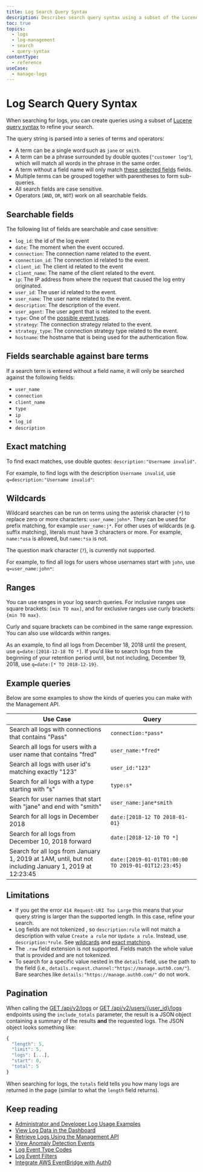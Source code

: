 ```yaml
---
title: Log Search Query Syntax
description: Describes search query syntax using a subset of the Lucene query syntax to refine Auth0 log searches.
toc: true
topics:
  - logs
  - log-management
  - search
  - query-syntax
contentType:
  - reference
useCase:
  - manage-logs
---
```

# Log Search Query Syntax

When searching for logs, you can create queries using a subset of [Lucene query syntax](http://www.lucenetutorial.com/lucene-query-syntax.html) to refine your search.

The query string is parsed into a series of terms and operators:

* A term can be a single word such as `jane` or `smith`.
* A term can be a phrase surrounded by double quotes (`"customer log"`), which will match all words in the phrase in the same order.
* A term without a field name will only match [these selected fields](/logs/query-syntax#fields-searchable-against-bare-terms) fields.
* Multiple terms can be grouped together with parentheses to form sub-queries.
* All search fields are case sensitive.
* Operators (`AND`, `OR`, `NOT`) work on all searchable fields.

## Searchable fields

The following list of fields are searchable and case sensitive:

* `log_id`: the id of the log event
* `date`: The moment when the event occured.
* `connection`: The connection name related to the event.
* `connection_id`: The connection id related to the event.
* `client_id`: The client id related to the event
* `client_name`: The name of the client related to the event.
* `ip`: The IP address from where the request that caused the log entry originated.
* `user_id`: The user id related to the event.
* `user_name`: The user name related to the event.
* `description`: The description of the event.
* `user_agent`: The user agent that is related to the event.
* `type`: One of the [possible event types](/logs#log-data-event-listing).
* `strategy`: The connection strategy related to the event.
* `strategy_type`: The connection strategy type related to the event.
* `hostname`: the hostname that is being used for the authentication flow.

## Fields searchable against bare terms

If a search term is entered without a field name, it will only be searched against the following fields:

* `user_name`
* `connection`
* `client_name`
* `type`
* `ip`
* `log_id`
* `description`

## Exact matching

To find exact matches, use double quotes: `description:"Username invalid"`.

For example, to find logs with the description `Username invalid`, use `q=description:"Username invalid"`:

## Wildcards

Wildcard searches can be run on terms using the asterisk character (`*`) to replace zero or more characters: `user_name:john*`. They can be used for prefix matching, for example `user_name:j*`. For other uses of wildcards (e.g. suffix matching), literals must have 3 characters or more. For example, `name:*usa` is allowed, but `name:*sa` is not.

The question mark character (`?`), is currently not supported.

For example, to find all logs for users whose usernames start with `john`, use `q=user_name:john*`:

## Ranges

You can use ranges in your log search queries. For inclusive ranges use square brackets: `[min TO max]`, and for exclusive ranges use curly brackets: `{min TO max}`.

Curly and square brackets can be combined in the same range expression. You can also use wildcards within ranges.

As an example, to find all logs from December 18, 2018 until the present, use `q=date:[2018-12-18 TO *]`.
If you'd like to search logs from the beginning of your retention period until, but not including, December 19, 2018, use `q=date:[* TO 2018-12-19}`.

## Example queries

Below are some examples to show the kinds of queries you can make with the Management API.

Use Case | Query
---------|------
Search all logs with connections that contains "Pass" | `connection:*pass*`
Search all logs for users with a user name that contains "fred" | `user_name:*fred*`
Search all logs with user id's matching exactly "123" | `user_id:"123"`
Search for all logs with a type starting with "s" | `type:s*`
Search for user names that start with "jane" and end with "smith" | `user_name:jane*smith`
Search for all logs in December 2018 | `date:[2018-12 TO 2018-01-01}`
Search for all logs from December 10, 2018 forward | `date:[2018-12-10 TO *]`
Search for all logs from January 1, 2019 at 1AM, until, but not including January 1, 2019 at 12:23:45 | `date:[2019-01-01T01:00:00 TO 2019-01-01T12:23:45}`

## Limitations

* If you get the error `414 Request-URI Too Large` this means that your query string is larger than the supported length. In this case, refine your search.
* Log fields are not tokenized , so `description:rule` will not match a description with value `Create a rule` nor `Update a rule`. Instead, use `description:*rule`. See [wildcards](#wildcards) and [exact matching](#exact-matching).
* The `.raw` field extension is not supported. Fields match the whole value that is provided and are not tokenized.
* To search for a specific value nested in the `details` field, use the path to the field (i.e., `details.request.channel:"https://manage.auth0.com/"`). Bare searches like `details:"https://manage.auth0.com/"` do not work.

## Pagination

When calling the [GET /api/v2/logs](/api/v2#!/Logs/get_logs) or [GET /api/v2/users/{user_id}/logs](/api/v2#!/Users/get_logs_by_user) endpoints using the `include_totals` parameter, the result is a JSON object containing a summary of the results **and** the requested logs. The JSON object looks something like:

```js
{
  "length": 5,
  "limit": 5,
  "logs": [...],
  "start": 0,
  "total": 5
}
```

When searching for logs, the `totals` field tells you how many logs are returned in the page (similar to what the `length` field returns). 

## Keep reading

* [Administrator and Developer Log Usage Examples](/logs/concepts/logs-admins-devs)
* [View Log Data in the Dashboard](/logs/guides/view-log-data-dashboard)
* [Retrieve Logs Using the Management API](/logs/guides/retrieve-logs-mgmt-api)
* [View Anomaly Detection Events](/anomaly-detection/guides/use-tenant-data-for-anomaly-detection)
* [Log Event Type Codes](/logs/references/log-event-type-codes)
* [Log Event Filters](/logs/references/log-event-filters)
* [Integrate AWS EventBridge with Auth0](/integrations/aws-eventbridge)